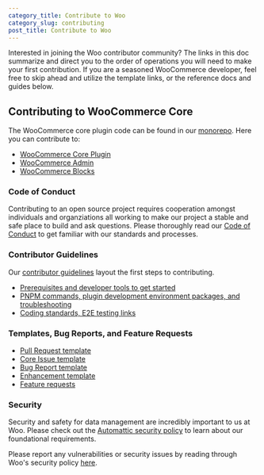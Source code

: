 ```yaml
---
category_title: Contribute to Woo 
category_slug: contributing
post_title: Contribute to Woo
---
```


Interested in joining the Woo contributor community? The links in this doc summarize and direct you to the order of operations you will need to make your first contribution. If you are a seasoned WooCommerce developer, feel free to skip ahead and utilize the template links, or the reference docs and guides below.

## Contributing to WooCommerce Core

The WooCommerce core plugin code can be found in our [monorepo](https://github.com/woocommerce/woocommerce). Here you can contribute to: 

- [WooCommerce Core Plugin](https://github.com/woocommerce/woocommerce/tree/trunk/plugins/woocommerce)
- [WooCommerce Admin](https://github.com/woocommerce/woocommerce/tree/trunk/plugins/woocommerce-admin)
- [WooCommerce Blocks](https://github.com/woocommerce/woocommerce/tree/trunk/plugins/woocommerce-blocks) 

### Code of Conduct

Contributing to an open source project requires cooperation amongst individuals and organziations all working to make our project a stable and safe place to build and ask questions. Please thoroughly read our [Code of Conduct](https://github.com/woocommerce/woocommerce/blob/trunk/SECURITY.md) to get familiar with our standards and processes.

### Contributor Guidelines

Our [contributor guidelines](https://github.com/woocommerce/woocommerce/blob/trunk/.github/CONTRIBUTING.md) layout the first steps to contributing.

- [Prerequisites and developer tools to get started](https://github.com/woocommerce/woocommerce/blob/trunk/README.md#getting-started)
- [PNPM commands, plugin development environment packages, and troubleshooting](https://github.com/woocommerce/woocommerce/blob/trunk/DEVELOPMENT.md)
- [Coding standards, E2E testing links](https://github.com/woocommerce/woocommerce/blob/trunk/.github/CONTRIBUTING.md) 

### Templates, Bug Reports, and Feature Requests

- [Pull Request template](https://github.com/woocommerce/woocommerce/blob/trunk/.github/PULL_REQUEST_TEMPLATE.md)
- [Core Issue template](https://github.com/woocommerce/woocommerce/blob/trunk/.github/ISSUE_TEMPLATE.md)
- [Bug Report template](https://github.com/woocommerce/woocommerce/blob/trunk/.github/ISSUE_TEMPLATE/1-bug-report.yml)
- [Enhancement template](https://github.com/woocommerce/woocommerce/blob/trunk/.github/ISSUE_TEMPLATE/2-enhancement.yml)
- [Feature requests](https://woocommerce.com/feature-requests/woocommerce/)

### Security

Security and safety for data management are incredibly important to us at Woo. Please check out the [Automattic security policy](https://automattic.com/security/) to learn about our foundational requirements.

Please report any vulnerabilities or security issues by reading through Woo's security policy [here](https://github.com/woocommerce/woocommerce/blob/trunk/SECURITY.md).





